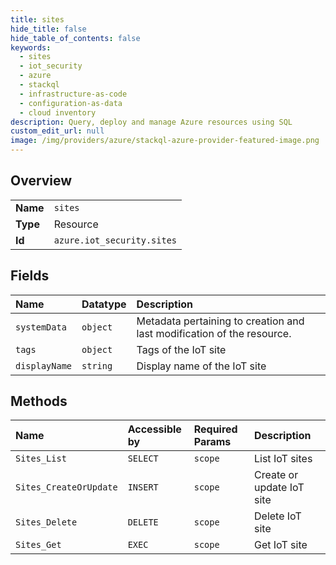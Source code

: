```yaml
---
title: sites
hide_title: false
hide_table_of_contents: false
keywords:
  - sites
  - iot_security
  - azure    
  - stackql
  - infrastructure-as-code
  - configuration-as-data
  - cloud inventory
description: Query, deploy and manage Azure resources using SQL
custom_edit_url: null
image: /img/providers/azure/stackql-azure-provider-featured-image.png
---
```

  
    

## Overview
<table><tbody>
<tr><td><b>Name</b></td><td><code>sites</code></td></tr>
<tr><td><b>Type</b></td><td>Resource</td></tr>
<tr><td><b>Id</b></td><td><code>azure.iot_security.sites</code></td></tr>
</tbody></table>

## Fields
| Name | Datatype | Description |
|:-----|:---------|:------------|
| `systemData` | `object` | Metadata pertaining to creation and last modification of the resource. |
| `tags` | `object` | Tags of the IoT site |
| `displayName` | `string` | Display name of the IoT site |
## Methods
| Name | Accessible by | Required Params | Description |
|:-----|:--------------|:----------------|:------------|
| `Sites_List` | `SELECT` | `scope` | List IoT sites |
| `Sites_CreateOrUpdate` | `INSERT` | `scope` | Create or update IoT site |
| `Sites_Delete` | `DELETE` | `scope` | Delete IoT site |
| `Sites_Get` | `EXEC` | `scope` | Get IoT site |
